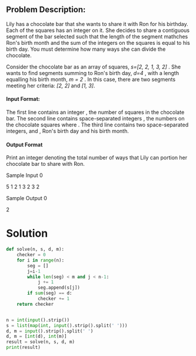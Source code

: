 ## Problem Description:

Lily has a chocolate bar that she wants to share it with Ron for his birthday. Each of the squares has an integer on it. She decides to share a contiguous segment of the bar selected such that the length of the segment mathches Ron's birth month and the sum of the integers on the squares is equal to his birth day. You must determine how many ways she can divide the chocolate.

Consider the chocolate bar as an array of squares, _s=[2, 2, 1, 3, 2]_ . She wants to find segments summing to Ron's birth day, _d=4_ , with a length equalling his birth month, _m = 2_ . In this case, there are two segments meeting her criteria: _[2, 2]_ and _[1, 3]_.
#### Input Format:

The first line contains an integer , the number of squares in the chocolate bar. 
The second line contains  space-separated integers , the numbers on the chocolate squares where . 
The third line contains two space-separated integers,  and , Ron's birth day and his birth month.

#### Output Format

Print an integer denoting the total number of ways that Lily can portion her chocolate bar to share with Ron.

Sample Input 0

5
1 2 1 3 2
3 2

Sample Output 0

2


# Solution

```python
def solve(n, s, d, m):
    checker = 0 
    for i in range(n):
        seg = []
        j=i-1
        while len(seg) < m and j < n-1:
            j += 1
            seg.append(s[j])
        if sum(seg) == d:
            checker += 1
    return checker


n = int(input().strip())
s = list(map(int, input().strip().split(' ')))
d, m = input().strip().split(' ')
d, m = [int(d), int(m)]
result = solve(n, s, d, m)
print(result)

```
